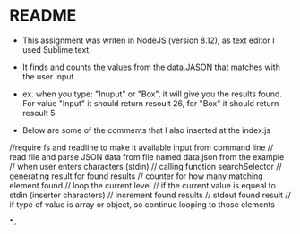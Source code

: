 # README



* This assignment was writen in NodeJS (version 8.12), as text editor I used Sublime text. 

* It finds and counts the values from the data.JASON that matches with the user input.
* ex. when you type: "Inuput" or "Box", it will give you the results found. For value "Input" it should return resoult 26, for "Box" it should return resoult 5.

* Below are some of the comments that I also inserted at the index.js

//require fs and readline to make it available input from command line
// read file and parse JSON data from file named data.json from the example
// when user enters characters (stdin)
// calling function searchSelector
// generating result for found results
// counter for how many matching element found
// loop the current level
// if the current value is equeal to stdin (inserter characters)
// increment found results
// stdout found result
// if type of value is array or object, so continue looping to those elements

*..
